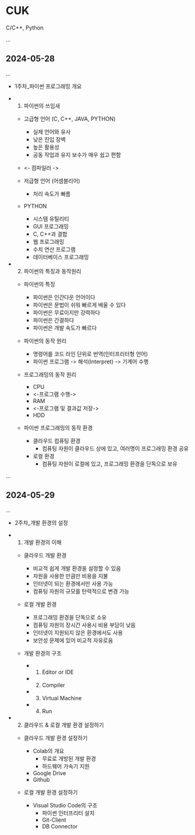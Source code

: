 # CUK

C/C++, Python

...
## 2024-05-28
...
- 1주차_파이썬 프로그래밍 개요

- 1. 파이썬의 쓰임새
    
    - 고급형 언어 (C, C++, JAVA, PYTHON)
        - 실제 언어와 유사
        - 낮은 진입 장벽
        - 높은 활용성
        - 공동 작업과 유지 보수가 매우 쉽고 편함

    - <- 컴파일러 ->
    
    - 저급형 언어 (어셈블리어)
        - 처리 속도가 빠름

    - PYTHON
        - 시스템 유틸리티
        - GUI 프로그래밍
        - C, C++과 결합
        - 웹 프로그래밍
        - 수치 연산 프로그램
        - 데이터베이스 프로그래밍


- 2. 파이썬의 특징과 동작원리

    - 파이썬의 특징
        - 파이썬은 인간다운 언어이다
        - 파이썬은 문법이 쉬워 빠르게 배울 수 있다
        - 파이썬은 무료이지만 강력하다
        - 파이썬은 간결하다
        - 파이썬은 개발 속도가 빠르다
    
    - 파이썬의 동작 원리
        - 명령어를 코드 라인 단위로 번역(인터프리터형 언어)
        - 파이썬 프로그램 -> 해석(Interpret) -> 기계어 수행

    - 프로그래밍의 동작 원리
        - CPU
        - <-프로그램 수행->
        - RAM
        - <-프로그램 및 결과값 저장->
        - HDD
    
    - 파이썬 프로그래밍의 동작 환경
        - 클라우드 컴퓨팅 환경
            - 컴퓨팅 자원이 클라우드 상에 있고, 여러명이 프로그래밍 환경 공유
        - 로컬 환경
            - 컴퓨팅 자원이 로컬에 있고, 프로그래밍 환경을 단독으로 보유


...
## 2024-05-29
...
- 2주차_개발 환경의 설정

- 1. 개발 환경의 이해

    - 클라우드 개발 환경
        - 비교적 쉽게 개발 환경을 설정할 수 있음
        - 자원을 사용한 만큼만 비용을 지불
        - 인터넷이 되는 환경에서만 사용 가능
        - 컴퓨팅 자원의 규모를 탄력적으로 변경 가능

    - 로컬 개발 환경
        - 프로그래밍 환경을 단독으로 소유
        - 컴퓨팅 자원의 장시간 사용시 비용 부담이 낮음
        - 인터넷이 지원되지 않은 환경에서도 사용
        - 보안성 문제에 있어 비교적 자유로움

    - 개발 환경의 구조
        - 1. Editor or IDE
        - 2. Compiler
        - 3. Virtual Machine
        - 4. Run


- 2. 클라우드 & 로컬 개발 환경 설정하기
     
    - 클라우드 개발 환경 설정하기
        - Colab의 개요
            - 무료로 개방된 개발 환경
            - 하드웨어 가속기 지원
        - Google Drive
        - Github

    - 로컬 개발 환경 설정하기
        - Visual Studio Code의 구조
            - 파이썬 인터프리터 설치
            - Git-Client
            - DB Connector
    
    

    


    










     
